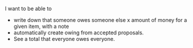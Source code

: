I want to be able to
 - write down that someone owes someone else x amount of money for a given item, with a note
 - automatically create owing from accepted proposals.
 - See a total that everyone owes everyone.

